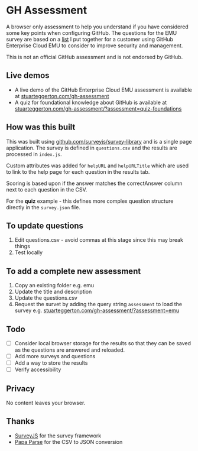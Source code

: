 # GH Assessment
A browser only assessment to help you understand if you have considered some key points when configuring GitHub. The questions for the EMU survey are based on a [list](https://gist.github.com/gitstua/0bd15c1c6e87e947010906bacc749376) I put together for a customer using GitHub Enterprise Cloud EMU to consider to improve security and management.

This is not an official GitHub assessment and is not endorsed by GitHub.

## Live demos
- A live demo of the GitHub Enterprise Cloud EMU assessment is available at [stuarteggerton.com/gh-assessment](https://stuarteggerton.com/gh-assessment)
- A quiz for foundational knowledge about GitHub is available at [stuarteggerton.com/gh-assessment/?assessment=quiz-foundations](https://stuarteggerton.com/gh-assessment/?assessment=quiz-foundations)


## How was this built
This was built using [github.com/surveyjs/survey-library](https://github.com/surveyjs/survey-library) and is a single page application.  The survey is defined in `questions.csv` and the results are processed in `index.js`.

Custom attributes was added for `helpURL` and `helpURLTitle` which are used to link to the help page for each question in the results tab.

Scoring is based upon if the answer matches the correctAnswer column next to each question in the CSV.

For the **quiz** example - this defines more complex question structure directly in the `survey.json` file.

## To update questions
1. Edit questions.csv - avoid commas at this stage since this may break things
2. Test locally

## To add a complete new assessment
1. Copy an existing folder e.g. emu
2. Update the title and description
3. Update the questions.csv
4. Request the survet by adding the query string `assessment` to load the survey e.g. [stuarteggerton.com/gh-assessment/?assessment=emu](https://stuarteggerton.com/gh-assessment/?assessment=emu)

## Todo
- [ ] Consider local browser storage for the results so that they can be saved as the questions are answered and reloaded.
- [ ] Add more surveys and questions
- [ ] Add a way to store the results
- [ ] Verify accessibility

## Privacy
No content leaves your browser. 

## Thanks
 - [SurveyJS](https://github.com/surveyjs/survey-library) for the survey framework
 - [Papa Parse](https://www.papaparse.com/) for the CSV to JSON conversion